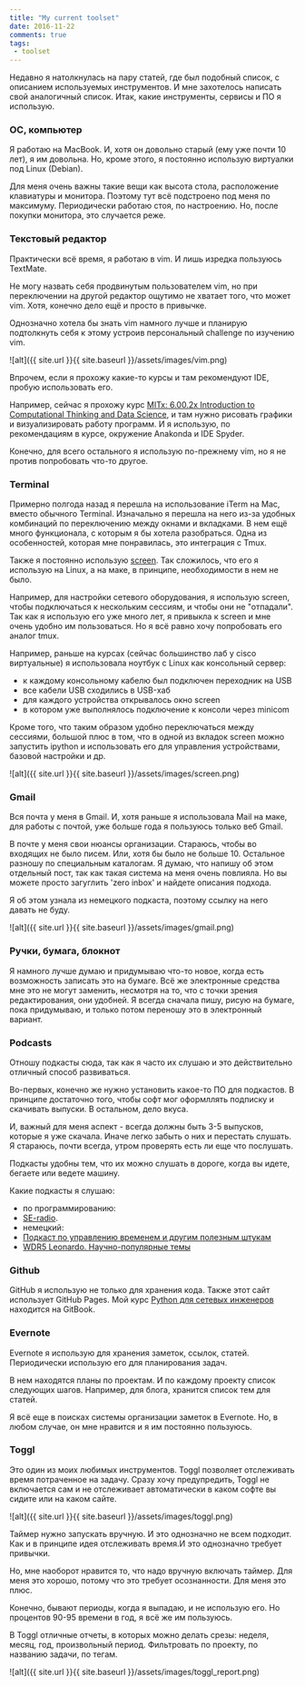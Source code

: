 ```yaml
---
title: "My current toolset"
date: 2016-11-22
comments: true
tags:
 - toolset
---
```


Недавно я натолкнулась на пару статей, где был подобный список, с описанием используемых инструментов. И мне захотелось написать свой аналогичный список. Итак, какие инструменты, сервисы и ПО я использую.


### ОС, компьютер

Я работаю на MacBook. И, хотя он довольно старый (ему уже почти 10 лет), я им довольна. Но, кроме этого, я постоянно использую виртуалки под Linux (Debian).

Для меня очень важны такие вещи как высота стола, расположение клавиатуры и монитора. Поэтому тут всё подстроено под меня по максимуму. Периодически работаю стоя, по настроению. Но, после покупки монитора, это случается реже.


### Текстовый редактор

Практически всё время, я работаю в vim. И лишь изредка пользуюсь TextMate.

Не могу назвать себя продвинутым пользователем vim, но при переключении на другой редактор ощутимо не хватает того, что может vim. Хотя, конечно дело ещё и просто в привычке.

Однозначно хотела бы знать vim намного лучше и планирую подтолкнуть себя к этому устроив персональный challenge по изучению vim.

![alt]({{ site.url }}{{ site.baseurl }}/assets/images/vim.png)

Впрочем, если я прохожу какие-то курсы и там рекомендуют IDE, пробую использовать его.

Например, сейчас я прохожу курс [MITx: 6.00.2x Introduction to Computational Thinking and Data Science](https://courses.edx.org/courses/course-v1:MITx+6.00.2x_6+3T2016), и там нужно рисовать графики и визуализировать работу программ. И я использую, по рекомендациям в курсе, окружение Anakonda и IDE Spyder.

Конечно, для всего остального я использую по-прежнему vim, но я не против попробовать что-то другое.

### Terminal

Примерно полгода назад я перешла на использование iTerm на Mac, вместо обычного Terminal. Изначально я перешла на него из-за удобных комбинаций по переключению между окнами и вкладками. В нем ещё много функционала, с которым я бы хотела разобраться.
Одна из особенностей, которая мне понравилась,  это интеграция с Tmux.


Также я постоянно использую [screen](http://xgu.ru/wiki/GNU_Screen). Так сложилось, что его я использую на Linux, а на маке, в принципе, необходимости в нем не было.

Например, для настройки сетевого оборудования, я использую screen, чтобы подключаться к нескольким сессиям, и чтобы они не "отпадали". Так как я использую его уже много лет, я привыкла к screen и мне очень удобно им пользоваться. Но я всё равно хочу попробовать его аналог tmux.

Например, раньше на курсах (сейчас большинство лаб у cisco виртуальные) я использовала ноутбук с Linux как консольный сервер:
* к каждому консольному кабелю был подключен переходник на USB
* все кабели USB сходились в USB-хаб
* для каждого устройства открывалось окно screen
 * в котором уже выполнялось подключение к консоли через minicom

Кроме того, что таким образом удобно переключаться между сессиями, большой плюс в том, что в одной из вкладок screen можно запустить ipython и использовать его для управления устройствами, базовой настройки и др.

![alt]({{ site.url }}{{ site.baseurl }}/assets/images/screen.png)


### Gmail

Вся почта у меня в Gmail. И, хотя раньше я использовала Mail на маке, для работы с почтой, уже больше года я пользуюсь только веб Gmail.

В почте у меня свои нюансы организации. Стараюсь, чтобы во входящих не было писем. Или, хотя бы было не больше 10. Остальное разношу по специальным каталогам. Я думаю, что напишу об этом отдельный пост, так как такая система на меня очень повлияла. Но вы можете просто загуглить 'zero inbox' и найдете описания подхода.

Я об этом узнала из немецкого подкаста, поэтому ссылку на него давать не буду.

![alt]({{ site.url }}{{ site.baseurl }}/assets/images/gmail.png)


### Ручки, бумага, блокнот

Я намного лучше думаю и придумываю что-то новое, когда есть возможность записать это на бумаге. Всё же электронные средства мне это не могут заменить, несмотря на то, что с точки зрения редактирования, они удобней.
Я всегда сначала пишу, рисую на бумаге, пока придумываю, и только потом переношу это в электронный вариант.

### Podcasts

Отношу подкасты сюда, так как я часто их слушаю и это действительно отличный способ развиваться.

Во-первых, конечно же нужно установить какое-то ПО для подкастов. В принципе достаточно того, чтобы софт мог оформллять подписку и скачивать выпуски. В остальном, дело вкуса.

И, важный для меня аспект - всегда должны быть 3-5 выпусков, которые я уже скачала. Иначе легко забыть о них и перестать слушать. Я стараюсь, почти всегда, утром проверять есть ли еще что послушать.

Подкасты удобны тем, что их можно слушать в дороге, когда вы идете, бегаете или ведете машину.

Какие подкасты я слушаю:

* по программированию:
 * [SE-radio](http://www.se-radio.net/).
* немецкий:
 * [Подкаст по управлению временем и другим полезным штукам](https://selbst-management.biz/podcast-2/)
 * [WDR5 Leonardo. Научно-популярные темы](http://www1.wdr.de/radio/wdr5/podcast/index.html)

### Github

GitHub я использую не только для хранения кода. Также этот сайт использует GitHub Pages. Мой курс [Python для сетевых инженеров](https://www.gitbook.com/book/natenka/pyneng/details) находится на GitBook.

### Evernote

Evernote я использую для хранения заметок, ссылок, статей. Периодически использую его для планирования задач.

В нем находятся планы по проектам. И по каждому проекту список следующих шагов. Например, для блога, хранится список тем для статей.

Я всё еще в поисках системы организации заметок в Evernote. Но, в любом случае, он мне нравится и я им постоянно пользуюсь.


### Toggl

Это один из моих любимых инструментов.
Toggl позволяет отслеживать время потраченное на задачу. Сразу хочу предупредить, Toggl не включается сам и не отслеживает автоматически в каком софте вы сидите или на каком сайте.

![alt]({{ site.url }}{{ site.baseurl }}/assets/images/toggl.png)

Таймер нужно запускать вручную. И это однозначно не всем подходит. Как и в принципе идея отслеживать время.И это однозначно требует привычки. 

Но, мне наоборот нравится то, что надо вручную включать таймер. Для меня это хорошо, потому что это требует осознанности. Для меня это плюс.

Конечно, бывают периоды, когда я выпадаю, и не использую его. Но процентов 90-95 времени в год, я всё же им пользуюсь.

В Toggl отличные отчеты, в которых можно делать срезы: неделя, месяц, год, произвольный период. Фильтровать по проекту, по названию задачи, по тегам.

![alt]({{ site.url }}{{ site.baseurl }}/assets/images/toggl_report.png)


